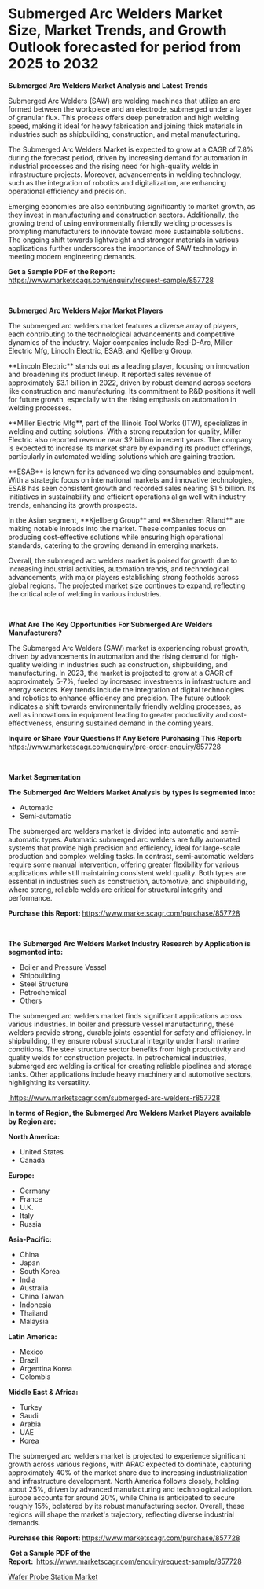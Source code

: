 <p><h1>Submerged Arc Welders Market Size, Market Trends, and Growth Outlook forecasted for period from 2025 to 2032</h1></p><p><strong>Submerged Arc Welders Market Analysis and Latest Trends</strong></p>
<p><p>Submerged Arc Welders (SAW) are welding machines that utilize an arc formed between the workpiece and an electrode, submerged under a layer of granular flux. This process offers deep penetration and high welding speed, making it ideal for heavy fabrication and joining thick materials in industries such as shipbuilding, construction, and metal manufacturing. </p><p>The Submerged Arc Welders Market is expected to grow at a CAGR of 7.8% during the forecast period, driven by increasing demand for automation in industrial processes and the rising need for high-quality welds in infrastructure projects. Moreover, advancements in welding technology, such as the integration of robotics and digitalization, are enhancing operational efficiency and precision. </p><p>Emerging economies are also contributing significantly to market growth, as they invest in manufacturing and construction sectors. Additionally, the growing trend of using environmentally friendly welding processes is prompting manufacturers to innovate toward more sustainable solutions. The ongoing shift towards lightweight and stronger materials in various applications further underscores the importance of SAW technology in meeting modern engineering demands.</p></p>
<p><strong>Get a Sample PDF of the Report:&nbsp;</strong> <a href="https://www.marketscagr.com/enquiry/request-sample/857728?utm_campaign=2460&utm_medium=2&utm_source=Github&utm_content=ia&utm_term=18022025&utm_id=submerged-arc-welders">https://www.marketscagr.com/enquiry/request-sample/857728</a></p>
<p>&nbsp;</p>
<p><strong>Submerged Arc Welders Major Market Players</strong></p>
<p><p>The submerged arc welders market features a diverse array of players, each contributing to the technological advancements and competitive dynamics of the industry. Major companies include Red-D-Arc, Miller Electric Mfg, Lincoln Electric, ESAB, and Kjellberg Group.</p><p>**Lincoln Electric** stands out as a leading player, focusing on innovation and broadening its product lineup. It reported sales revenue of approximately $3.1 billion in 2022, driven by robust demand across sectors like construction and manufacturing. Its commitment to R&D positions it well for future growth, especially with the rising emphasis on automation in welding processes.</p><p>**Miller Electric Mfg**, part of the Illinois Tool Works (ITW), specializes in welding and cutting solutions. With a strong reputation for quality, Miller Electric also reported revenue near $2 billion in recent years. The company is expected to increase its market share by expanding its product offerings, particularly in automated welding solutions which are gaining traction.</p><p>**ESAB** is known for its advanced welding consumables and equipment. With a strategic focus on international markets and innovative technologies, ESAB has seen consistent growth and recorded sales nearing $1.5 billion. Its initiatives in sustainability and efficient operations align well with industry trends, enhancing its growth prospects.</p><p>In the Asian segment, **Kjellberg Group** and **Shenzhen Riland** are making notable inroads into the market. These companies focus on producing cost-effective solutions while ensuring high operational standards, catering to the growing demand in emerging markets.</p><p>Overall, the submerged arc welders market is poised for growth due to increasing industrial activities, automation trends, and technological advancements, with major players establishing strong footholds across global regions. The projected market size continues to expand, reflecting the critical role of welding in various industries.</p></p>
<p>&nbsp;</p>
<p><strong>What Are The Key Opportunities For Submerged Arc Welders Manufacturers?</strong></p>
<p><p>The Submerged Arc Welders (SAW) market is experiencing robust growth, driven by advancements in automation and the rising demand for high-quality welding in industries such as construction, shipbuilding, and manufacturing. In 2023, the market is projected to grow at a CAGR of approximately 5-7%, fueled by increased investments in infrastructure and energy sectors. Key trends include the integration of digital technologies and robotics to enhance efficiency and precision. The future outlook indicates a shift towards environmentally friendly welding processes, as well as innovations in equipment leading to greater productivity and cost-effectiveness, ensuring sustained demand in the coming years.</p></p>
<p><strong>Inquire or Share Your Questions If Any Before Purchasing This Report:</strong> <a href="https://www.marketscagr.com/enquiry/pre-order-enquiry/857728?utm_campaign=2460&utm_medium=2&utm_source=Github&utm_content=ia&utm_term=18022025&utm_id=submerged-arc-welders">https://www.marketscagr.com/enquiry/pre-order-enquiry/857728</a></p>
<p>&nbsp;</p>
<p><strong>Market Segmentation</strong></p>
<p><strong>The Submerged Arc Welders Market Analysis by types is segmented into:</strong></p>
<p><ul><li>Automatic</li><li>Semi-automatic</li></ul></p>
<p><p>The submerged arc welders market is divided into automatic and semi-automatic types. Automatic submerged arc welders are fully automated systems that provide high precision and efficiency, ideal for large-scale production and complex welding tasks. In contrast, semi-automatic welders require some manual intervention, offering greater flexibility for various applications while still maintaining consistent weld quality. Both types are essential in industries such as construction, automotive, and shipbuilding, where strong, reliable welds are critical for structural integrity and performance.</p></p>
<p><strong>Purchase this Report:&nbsp;</strong><a href="https://www.marketscagr.com/purchase/857728?utm_campaign=2460&utm_medium=2&utm_source=Github&utm_content=ia&utm_term=18022025&utm_id=submerged-arc-welders">https://www.marketscagr.com/purchase/857728</a></p>
<p>&nbsp;</p>
<p><strong>The Submerged Arc Welders Market Industry Research by Application is segmented into:</strong></p>
<p><ul><li>Boiler and Pressure Vessel</li><li>Shipbuilding</li><li>Steel Structure</li><li>Petrochemical</li><li>Others</li></ul></p>
<p><p>The submerged arc welders market finds significant applications across various industries. In boiler and pressure vessel manufacturing, these welders provide strong, durable joints essential for safety and efficiency. In shipbuilding, they ensure robust structural integrity under harsh marine conditions. The steel structure sector benefits from high productivity and quality welds for construction projects. In petrochemical industries, submerged arc welding is critical for creating reliable pipelines and storage tanks. Other applications include heavy machinery and automotive sectors, highlighting its versatility.</p></p>
<p><a href="https://www.marketscagr.com/submerged-arc-welders-r857728?utm_campaign=2460&utm_medium=2&utm_source=Github&utm_content=ia&utm_term=18022025&utm_id=submerged-arc-welders">&nbsp;https://www.marketscagr.com/submerged-arc-welders-r857728</a></p>
<p><strong>In terms of Region, the Submerged Arc Welders Market Players available by Region are:</strong></p>
<p>
    <p> <strong> North America: </strong>
        <ul>
            <li>United States</li>
            <li>Canada</li>
        </ul>
        </p> 
    <p> <strong> Europe: </strong>
        <ul>
            <li>Germany</li>
            <li>France</li>
            <li>U.K.</li>
            <li>Italy</li>
            <li>Russia</li>
        </ul>
        </p> 
    <p> <strong> Asia-Pacific: </strong>
        <ul>
            <li>China</li>
            <li>Japan</li>
            <li>South Korea</li>
            <li>India</li>
            <li>Australia</li>
            <li>China Taiwan</li>
            <li>Indonesia</li>
            <li>Thailand</li>
            <li>Malaysia</li>
        </ul>
        </p> 
    <p> <strong> Latin America: </strong>
        <ul>
            <li>Mexico</li>
            <li>Brazil</li>
            <li>Argentina Korea</li>
            <li>Colombia</li>
        </ul>
        </p> 
    <p> <strong> Middle East & Africa: </strong>
        <ul>
            <li>Turkey</li>
            <li>Saudi</li>
            <li>Arabia</li>
            <li>UAE</li>
            <li>Korea</li>
        </ul>
    </p>
    </p>
<p><p>The submerged arc welders market is projected to experience significant growth across various regions, with APAC expected to dominate, capturing approximately 40% of the market share due to increasing industrialization and infrastructure development. North America follows closely, holding about 25%, driven by advanced manufacturing and technological adoption. Europe accounts for around 20%, while China is anticipated to secure roughly 15%, bolstered by its robust manufacturing sector. Overall, these regions will shape the market's trajectory, reflecting diverse industrial demands.</p></p>
<p><strong>Purchase this Report: </strong><a href="https://www.marketscagr.com/purchase/857728?utm_campaign=2460&utm_medium=2&utm_source=Github&utm_content=ia&utm_term=18022025&utm_id=submerged-arc-welders">https://www.marketscagr.com/purchase/857728</a></p>
<p>&nbsp;<strong>Get a Sample PDF of the Report:&nbsp;&nbsp;</strong><a href="https://www.marketscagr.com/enquiry/request-sample/857728?utm_campaign=2460&utm_medium=2&utm_source=Github&utm_content=ia&utm_term=18022025&utm_id=submerged-arc-welders">https://www.marketscagr.com/enquiry/request-sample/857728</a></p>
<p><strong></strong></p>
<p><p><a href="https://github.com/lvaill871987/Market-Research-Report-List-1/blob/main/wafer-probe-station-market.md?utm_campaign=2460&utm_medium=2&utm_source=Github&utm_content=ia&utm_term=18022025&utm_id=submerged-arc-welders">Wafer Probe Station Market</a></p></p>